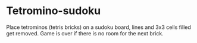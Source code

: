 # Tetromino-sudoku
Place tetrominos (tetris bricks) on a sudoku board, lines and 3x3 cells filled get removed. Game is over if there is no room for the next brick.
